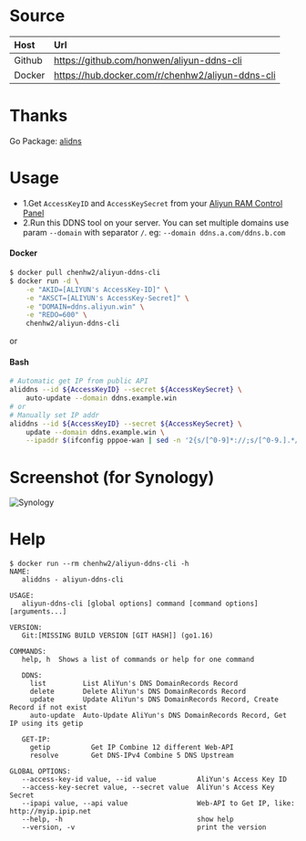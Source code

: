 # Source
|Host|Url|
|:-|:-|
|Github|https://github.com/honwen/aliyun-ddns-cli|
|Docker|https://hub.docker.com/r/chenhw2/aliyun-ddns-cli|

# Thanks
Go Package: [alidns](https://github.com/denverdino/aliyungo)

# Usage
- 1.Get `AccessKeyID` and `AccessKeySecret` from your [Aliyun RAM Control Panel](https://ram.console.aliyun.com/manage/ak)
- 2.Run this DDNS tool on your server.
You can set multiple domains use param `--domain` with separator `/`. eg: `--domain ddns.a.com/ddns.b.com`
#### Docker
```bash
$ docker pull chenhw2/aliyun-ddns-cli
$ docker run -d \
    -e "AKID=[ALIYUN's AccessKey-ID]" \
    -e "AKSCT=[ALIYUN's AccessKey-Secret]" \
    -e "DOMAIN=ddns.aliyun.win" \
    -e "REDO=600" \
    chenhw2/aliyun-ddns-cli
```
or
#### Bash
```bash
# Automatic get IP from public API
aliddns --id ${AccessKeyID} --secret ${AccessKeySecret} \
    auto-update --domain ddns.example.win
# or
# Manually set IP addr
aliddns --id ${AccessKeyID} --secret ${AccessKeySecret} \
    update --domain ddns.example.win \
    --ipaddr $(ifconfig pppoe-wan | sed -n '2{s/[^0-9]*://;s/[^0-9.].*//p}')
```

# Screenshot (for Synology)
![Synology](https://github.com/honwen/aliyun-ddns-cli/raw/master/example/Synology_Docker.png)

# Help
```
$ docker run --rm chenhw2/aliyun-ddns-cli -h
NAME:
   aliddns - aliyun-ddns-cli

USAGE:
   aliyun-ddns-cli [global options] command [command options] [arguments...]

VERSION:
   Git:[MISSING BUILD VERSION [GIT HASH]] (go1.16)

COMMANDS:
   help, h  Shows a list of commands or help for one command

   DDNS:
     list         List AliYun's DNS DomainRecords Record
     delete       Delete AliYun's DNS DomainRecords Record
     update       Update AliYun's DNS DomainRecords Record, Create Record if not exist
     auto-update  Auto-Update AliYun's DNS DomainRecords Record, Get IP using its getip

   GET-IP:
     getip          Get IP Combine 12 different Web-API
     resolve        Get DNS-IPv4 Combine 5 DNS Upstream

GLOBAL OPTIONS:
   --access-key-id value, --id value          AliYun's Access Key ID
   --access-key-secret value, --secret value  AliYun's Access Key Secret
   --ipapi value, --api value                 Web-API to Get IP, like: http://myip.ipip.net
   --help, -h                                 show help
   --version, -v                              print the version
```
